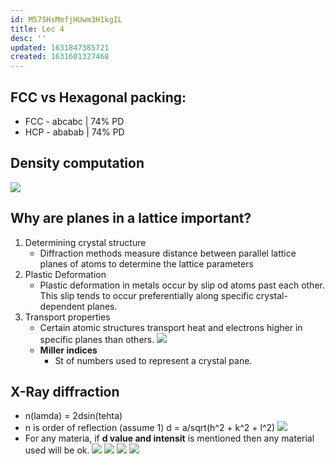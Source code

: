 ```yaml
---
id: M57SHsMmfjHUwm3H1kgIL
title: Lec 4
desc: ''
updated: 1631847385721
created: 1631601327468
---
```


## FCC vs Hexagonal packing: 
* FCC - abcabc | 74% PD
* HCP - ababab | 74% PD 
## Density computation
![](/assets/images/2021-09-14-12-15-38.png)
## Why are planes in a lattice important?
1. Determining crystal structure
    * Diffraction methods measure distance between parallel lattice planes of atoms to determine the lattice parameters
2. Plastic Deformation
    * Plastic deformation in metals occur by slip od atoms past each other. This slip tends to occur preferentially along specific crystal-dependent planes.
3. Transport properties
    * Certain atomic structures transport heat and electrons higher in specific planes than others.
    ![](/assets/images/2021-09-14-12-35-13.png)
    * **Miller indices** 
        * St of numbers used to represent a crystal pane.
##  X-Ray diffraction
* n(lamda) = 2dsin(tehta)
* n is order of reflection (assume 1)
d = a/sqrt(h^2 + k^2 + l^2)
![](/assets/images/2021-09-16-11-45-12.png)
* For any materia, if **d value and intensit** is mentioned then any material used will be ok.
![](/assets/images/2021-09-16-12-02-00.png)
![](/assets/images/2021-09-16-12-25-05.png)
![](/assets/images/2021-09-16-12-24-43.png)
![](/assets/images/2021-09-17-08-26-24.png)
